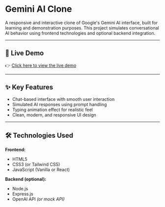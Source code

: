 # Gemini AI Clone

A responsive and interactive clone of Google's Gemini AI interface, built for learning and demonstration purposes. This project simulates conversational AI behavior using frontend technologies and optional backend integration.

---

## 🔗 Live Demo

👉 [Click here to view the live demo](https://gemini-ai-clone-snowy.vercel.app/)  


---

## ✨ Key Features

- Chat-based interface with smooth user interaction  
- Simulated AI responses using prompt handling  
- Typing animation effect for realistic feel  
- Clean, modern, and responsive UI design  


---

## 🛠️ Technologies Used

**Frontend:**

- HTML5  
- CSS3 (or Tailwind CSS)  
- JavaScript (Vanilla or React)

**Backend (optional):**

- Node.js  
- Express.js  
- OpenAI API *(or mock API)*





